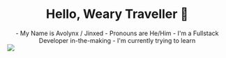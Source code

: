<div align="center"><h1>Hello, Weary Traveller 👋</h1>
- My Name is Avolynx / Jinxed
- Pronouns are He/Him
- I'm a Fullstack Developer in-the-making
- I'm currently trying to learn
</div>
<a href="https://skillicons.dev">
  <img src="https://skillicons.dev/icons?i=py,cs,cpp,dotnet,html,js,ts" />
</a>

